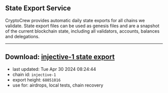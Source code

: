 ## State Export Service
CryptoCrew provides automatic daily state exports for all chains we validate. State export files can be used as genesis files and are a snapshot of the current blockchain state, including all validators, accounts, balances and delegations.

---
**Download: [injective-1 state export](https://dl-eu2.ccvalidators.com/SERVICE/injective/injective-1_export_68051016.json)**
---

- last updated: Tue Apr 30 2024 08:24:44
- chain id: `injective-1`
- export height: `68051016`
- use for: airdrops, local tests, chain recovery
